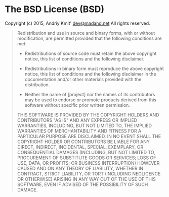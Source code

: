 # The BSD License (BSD)

Copyright (c) 2015, Andriy Kmit' <dev@madand.net>
All rights reserved.

>Redistribution and use in source and binary forms, with or without
>modification, are permitted provided that the following conditions are met:
>
>* Redistributions of source code must retain the above copyright notice, this
>  list of conditions and the following disclaimer.
>
>* Redistributions in binary form must reproduce the above copyright notice,
>  this list of conditions and the following disclaimer in the documentation
>  and/or other materials provided with the distribution.
>
>* Neither the name of [project] nor the names of its
>  contributors may be used to endorse or promote products derived from
>  this software without specific prior written permission.
>
>THIS SOFTWARE IS PROVIDED BY THE COPYRIGHT HOLDERS AND CONTRIBUTORS "AS IS"
>AND ANY EXPRESS OR IMPLIED WARRANTIES, INCLUDING, BUT NOT LIMITED TO, THE
>IMPLIED WARRANTIES OF MERCHANTABILITY AND FITNESS FOR A PARTICULAR PURPOSE ARE
>DISCLAIMED. IN NO EVENT SHALL THE COPYRIGHT HOLDER OR CONTRIBUTORS BE LIABLE
>FOR ANY DIRECT, INDIRECT, INCIDENTAL, SPECIAL, EXEMPLARY, OR CONSEQUENTIAL
>DAMAGES (INCLUDING, BUT NOT LIMITED TO, PROCUREMENT OF SUBSTITUTE GOODS OR
>SERVICES; LOSS OF USE, DATA, OR PROFITS; OR BUSINESS INTERRUPTION) HOWEVER
>CAUSED AND ON ANY THEORY OF LIABILITY, WHETHER IN CONTRACT, STRICT LIABILITY,
>OR TORT (INCLUDING NEGLIGENCE OR OTHERWISE) ARISING IN ANY WAY OUT OF THE USE
>OF THIS SOFTWARE, EVEN IF ADVISED OF THE POSSIBILITY OF SUCH DAMAGE.
